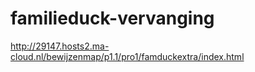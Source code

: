 # familieduck-vervanging
http://29147.hosts2.ma-cloud.nl/bewijzenmap/p1.1/pro1/famduckextra/index.html
